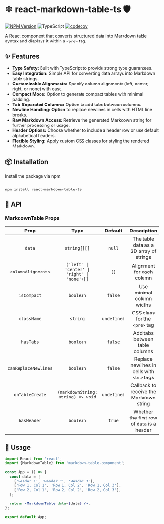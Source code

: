 # ⚛️ react-markdown-table-ts 🛡️

[![NPM Version](https://img.shields.io/npm/v/react-markdown-table-ts.svg)](https://www.npmjs.com/package/react-markdown-table-ts)
![TypeScript](https://img.shields.io/badge/TypeScript-007ACC?style=flat-square&logo=typescript&logoColor=white)
[![codecov](https://codecov.io/gh/keithwalsh/react-markdown-table-ts/branch/main/graph/badge.svg)](https://codecov.io/gh/keithwalsh/react-markdown-table-ts)

A React component that converts structured data into Markdown table syntax and displays it within a `<pre>` tag.

## ✨ Features

- **Type Safety:** Built with TypeScript to provide strong type guarantees.
- **Easy Integration:** Simple API for converting data arrays into Markdown table strings.
- **Customizable Alignments:** Specify column alignments (left, center, right, or none) with ease.
- **Compact Mode:** Option to generate compact tables with minimal padding.
- **Tab-Separated Columns:** Option to add tabs between columns.
- **Newline Handling: Option** to replace newlines in cells with HTML line breaks.
- **Raw Markdown Access:** Retrieve the generated Markdown string for further processing or usage.
- **Header Options:** Choose whether to include a header row or use default alphabetical headers.
- **Flexible Styling:** Apply custom CSS classes for styling the rendered Markdown.

## 📦 Installation

Install the package via npm:

```

npm install react-markdown-table-ts

```

## 🔧 API

### MarkdownTable Props

|         Prop         |                     Type                      |   Default   |                 Description                 |
| :------------------: | :-------------------------------------------: | :---------: | :-----------------------------------------: |
|        `data`        |                 `string[][]`                  |   `null`    |   The table data as a 2D array of strings   |
|  `columnAlignments`  | `('left' \| 'center' \| 'right' \| 'none')[]` |    `[]`     |          Alignment for each column          |
|     `isCompact`      |                   `boolean`                   |   `false`   |          Use minimal column widths          |
|     `className`      |                   `string`                    | `undefined` |        CSS class for the `<pre>` tag        |
|      `hasTabs`       |                   `boolean`                   |   `false`   |       Add tabs between table columns        |
| `canReplaceNewlines` |                   `boolean`                   |   `false`   | Replace newlines in cells with `<br>` tags  |
|   `onTableCreate`    |      `(markdownString: string) => void`       | `undefined` |   Callback to receive the Markdown string   |
|     `hasHeader`      |                   `boolean`                   |   `true`    | Whether the first row of `data` is a header |

## 🚀 Usage

```jsx
import React from 'react';
import {MarkdownTable} from 'markdown-table-component';

const App = () => {
  const data = [
    ['Header 1', 'Header 2', 'Header 3'],
    ['Row 1, Col 1', 'Row 1, Col 2', 'Row 1, Col 3'],
    ['Row 2, Col 1', 'Row 2, Col 2', 'Row 2, Col 3'],
  ];

  return <MarkdownTable data={data} />;
};

export default App;
```
